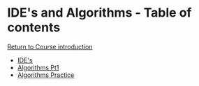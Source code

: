 # IDE's and Algorithms - Table of contents

<a href="https://github.com/CyberTrainingUSAF/01-Course-Introduction-and-setup/blob/master/README.md" rel="Return to Course Introduction"> Return to Course introduction </a>

* [IDE's](01_IDEs/01_IDEs.md)
* [Algorithms Pt1](02_Agorithms_pt1/01_Algorithms.md)
* [Algorithms Practice](02_agorithms_pt1/02_Algorithms_Practice.md)

  
